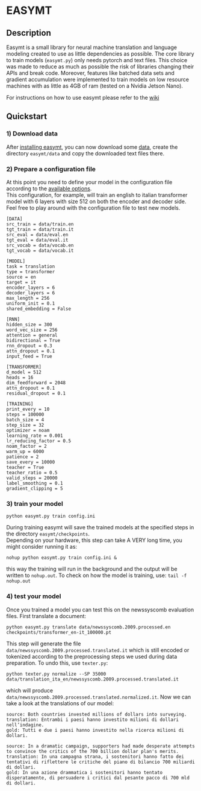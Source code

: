 # EASYMT

## Description
Easymt is a small library for neural machine translation and language modeling created to use as little dependencies as possible. The core library to train models (```easymt.py```) only needs pytorch and text files. This choice was made to reduce as much as possible the risk of libraries changing their APIs and break code. Moreover, features like batched data sets and gradient accumulation were implemented to train models on low resource machines with as little as 4GB of ram (tested on a Nvidia Jetson Nano).

For instructions on how to use easymt please refer to the [wiki](https://github.com/sebag90/easymt/wiki)


## Quickstart


### 1) Download data
After [installing easymt](https://github.com/sebag90/easymt/wiki#install), you can now download some [data](https://www.kaggle.com/datasets/sebag90/mt-ita-en), create the directory ```easymt/data``` and copy the downloaded text files there.


### 2) Prepare a configuration file
At this point you need to define your model in the configuration file according to the [available options](https://github.com/sebag90/easymt/wiki/EASYMT#configuration-file).  
This configuration, for example, will train an english to italian transformer model with 6 layers with size 512 on both the encoder and decoder side. Feel free to play around with the configuration file to test new models.

```
[DATA]
src_train = data/train.en
tgt_train = data/train.it
src_eval = data/eval.en
tgt_eval = data/eval.it
src_vocab = data/vocab.en
tgt_vocab = data/vocab.it

[MODEL]
task = translation
type = transformer
source = en
target = it
encoder_layers = 6
decoder_layers = 6
max_length = 256
uniform_init = 0.1
shared_embedding = False

[RNN]
hidden_size = 300
word_vec_size = 256
attention = general
bidirectional = True
rnn_dropout = 0.3
attn_dropout = 0.1
input_feed = True

[TRANSFORMER]
d_model = 512
heads = 16
dim_feedforward = 2048
attn_dropout = 0.1
residual_dropout = 0.1

[TRAINING]
print_every = 10
steps = 100000
batch_size = 4
step_size = 32
optimizer = noam
learning_rate = 0.001
lr_reducing_factor = 0.5
noam_factor = 2
warm_up = 6000
patience = 2
save_every = 10000
teacher = True
teacher_ratio = 0.5
valid_steps = 20000
label_smoothing = 0.1
gradient_clipping = 5
```

### 3) train your model

```
python easymt.py train config.ini
```

During training easymt will save the trained models at the specified steps in the directory ```easymt/checkpoints```.  
Depending on your hardware, this step can take A VERY long time, you might consider running it as:
```
nohup python easymt.py train config.ini &
```
this way the training will run in the background and the output will be written to ```nohup.out```.
To check on how the model is training, use: ```tail -f nohup.out```

### 4) test your model

Once you trained a model you can test this on the newssyscomb evaluation files.
First translate a document:
```
python easymt.py translate data/newssyscomb.2009.processed.en checkpoints/transformer_en-it_100000.pt
```

This step will generate the file ```data/newssyscomb.2009.processed.translated.it``` which is still encoded or tokenized according to the preprocessing steps we used during data preparation. To undo this, use ```texter.py```:

```
python texter.py normalize --SP 35000 data/translation_ita_en/newssyscomb.2009.processed.translated.it
```

which will produce ```data/newssyscomb.2009.processed.translated.normalized.it```. Now we can take a look at the translations of our model:
```
source: Both countries invested millions of dollars into surveying.
translation: Entrambi i paesi hanno investito milioni di dollari nell’indagine.
gold: Tutti e due i paesi hanno investito nella ricerca milioni di dollari.
```

```
source: In a dramatic campaign, supporters had made desperate attempts to convince the critics of the 700 billion dollar plan's merits.
translation: In una campagna strana, i sostenitori hanno fatto dei tentativi di riflettere le critiche del piano di bilancio 700 miliardi di dollari.
gold: In una azione drammatica i sostenitori hanno tentato disperatamente, di persuadere i critici dal pesante pacco di 700 mld di dollari.
```
